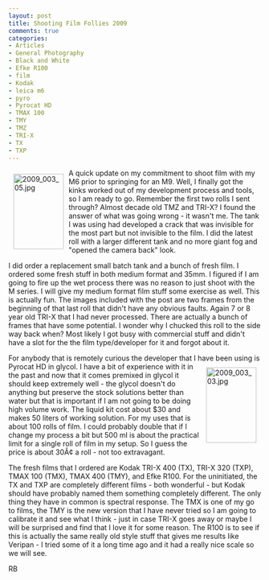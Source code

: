 ```yaml
---
layout: post
title: Shooting Film Follies 2009
comments: true
categories:
- Articles
- General Photography
- Black and White
- Efke R100
- film
- Kodak
- leica m6
- pyro
- Pyrocat HD
- TMAX 100
- TMY
- TMZ
- TRI-X
- TX
- TXP
---
```

<a rel="lightbox" href="/wp-content/uploads/2009/10/2009_003_05.jpg"><img title="2009_003_05.jpg" src="/wp-content/uploads/2009/10/.thumbs/.2009_003_05.jpg" border="0" alt="2009_003_05.jpg" hspace="10" vspace="10" width="100" height="150" align="left" /></a>A quick update on my commitment to shoot film with my M6 prior to springing for an M9. Well, I finally got the kinks worked out of my development process and tools, so I am ready to go. Remember the first two rolls I sent through? Almost decade old TMZ and TRI-X? I found the answer of what was going wrong - it wasn't me. The tank I was using had developed a crack that was invisible for the most part but not invisible to the film. I did the latest roll with a larger different tank and no more giant fog and "opened the camera back" look.

I did order a replacement small batch tank and a bunch of fresh film. I ordered some fresh stuff in both medium format and 35mm. I figured if I am going to fire up the wet process there was no reason to just shoot with the M series. I will give my medium format film stuff some exercise as well. This is actually fun. The images included with the post are two frames from the beginning of that last roll that didn't have any obvious faults. Again 7 or 8 year old TRI-X that I had never processed. There are actually a bunch of frames that have some potential. I wonder why I chucked this roll to the side way back when? Most likely I got busy with commercial stuff and didn't have a slot for the the film type/developer for it and forgot about it.

For anybody that is remotely curious the developer that I have been using is Pyrocat HD in<a rel="lightbox" href="/wp-content/uploads/2009/10/2009_003_03.jpg"><img title="2009_003_03.jpg" src="/wp-content/uploads/2009/10/.thumbs/.2009_003_03.jpg" border="0" alt="2009_003_03.jpg" hspace="10" vspace="10" width="100" height="150" align="right" /></a> glycol. I have a bit of experience with it in the past and now that it comes premixed in glycol it should keep extremely well - the glycol doesn't do anything but preserve the stock solutions better than water but that is important if I am not going to be doing high volume work. The liquid kit cost about $30 and makes 50 liters of working solution. For my uses that is about 100 rolls of film. I could probably double that if I change my process a bit but 500 ml is about the practical limit for a single roll of film in my setup. So I guess the price is about 30Â¢ a roll - not too extravagant.

The fresh films that I ordered are Kodak TRI-X 400 (TX), TRI-X 320 (TXP), TMAX 100 (TMX), TMAX 400 (TMY), and Efke R100. For the uninitiated, the TX and TXP are completely different films - both wonderful - but Kodak should have probably named them something completely different. The only thing they have in common is spectral response. The TMX is one of my go to films, the TMY is the new version that I have never tried so I am going to calibrate it and see what I think - just in case TRI-X goes away or maybe I will be surprised and find that I love it for some reason. The R100 is to see if this is actually the same really old style stuff that gives me results like Veripan - I tried some of it a long time ago and it had a really nice scale so we will see.

RB